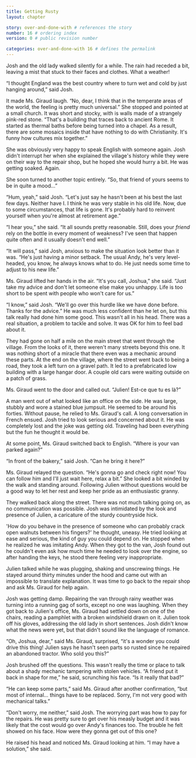 ```yaml
---
title: Getting Rusty
layout: chapter

story: over-and-done-with # references the story
number: 16 # ordering index
version: 0 # public revision number

categories: over-and-done-with 16 # defines the permalink
---
```



Josh and the old lady walked silently for a while. The rain had receded a bit, leaving a mist that stuck to their faces and clothes. What a weather!

“I thought England was the best country where to turn wet and cold by just hanging around,” said Josh.

It made Ms. Giraud laugh. “No, dear, I think that in the temperate areas of the world, the feeling is pretty much universal.” She stopped and pointed at a small church. It was short and stocky, with is walls made of a strangely pink-red stone. “That's a building that traces back to ancient Rome. It started as thermal baths before being turned into a chapel. As a result, there are some mosaics inside that have nothing to do with Christianity. It's funny how cultures mix together.”

She was obviously very happy to speak English with someone again. Josh didn't interrupt her when she explained the village's history while they were on their way to the repair shop, but he hoped she would hurry a bit. He was getting soaked. Again.

She soon turned to another topic entirely. “So, that friend of yours seems to be in quite a mood…”

“Hum, yeah,” said Josh. “Let's just say he hasn't been at his best the last few days. Neither have I. I think he was very stable in his old life. Now, due to some circumstances, that life is gone. It's probably hard to reinvent yourself when you're almost at retirement age.”

“I hear you,” she said. “It all sounds pretty reasonable. Still, does your *friend* rely on the bottle in every moment of weakness? I've seen that happen quite often and it usually doesn't end well.”

“It will pass,” said Josh, anxious to make the situation look better than it was. “He's just having a minor setback. The usual Andy, he's very level-headed, you know, he always knows what to do. He just needs some time to adjust to his new life.”

Ms. Giraud lifted her hands in the air. “It's you call, Joshua,” she said. “Just take my advice and don't let someone else make you unhappy. Life is too short to be spent with people who won't care for us.”

“I know,” said Josh. “We'll go over this hurdle like we have done before. Thanks for the advice.” He was much less confident than he let on, but this talk really had done him some good. This wasn't all in his head. There was a real situation, a problem to tackle and solve. It was OK for him to feel bad about it.

They had gone on half a mile on the main street that went through the village. From the looks of it, there weren't many streets beyond this one. It was nothing short of a miracle that there even was a mechanic around these parts. At the end on the village, where the street went back to being a road, they took a left turn on a gravel path. It led to a prefabricated low building with a large hangar door. A couple old cars were waiting outside on a patch of grass.

Ms. Giraud went to the door and called out. “Julien! Est-ce que tu es là?”

A man went out of what looked like an office on the side. He was large, stubbly and wore a stained blue jumpsuit. He seemed to be around his forties. Without pause, he relied to Ms. Giraud's call. A long conversation in French ensued. Josh tried to look serious and concerned about it. He was completely lost and the joke was getting old. Traveling had been everything but the fun he thought it would be.

At some point, Ms. Giraud switched back to English. “Where is your van parked again?”

“In front of the bakery,” said Josh. “Can he bring it here?”

Ms. Giraud relayed the question. “He's gonna go and check right now! You can follow him and I'll just wait here, relax a bit.” She looked a bit winded by the walk and standing around. Following Julien without questions would be a good way to let her rest and keep her pride as an enthusiastic granny.

They walked back along the street. There was not much talking going on, as no communication was possible. Josh was intimidated by the look and presence of Julien, a caricature of the sturdy countryside hick.

'How do you behave in the presence of someone who can probably crack open walnuts between his fingers?' he thought, uneasy. He tried looking at ease and serious, the kind of guy you could depend on. He stopped when he realized he was imitating Andy. When they got to the van, Josh found out he couldn't even ask how much time he needed to look over the engine, so after handing the keys, he stood there feeling very inappropriate.

Julien talked while he was plugging, shaking and unscrewing things. He stayed around thirty minutes under the hood and came out with an impossible to translate explanation. It was time to go back to the repair shop and ask Ms. Giraud for help again.

Josh was getting damp. Repairing the van through rainy weather was turning into a running gag of sorts, except no one was laughing. When they got back to Julien's office, Ms. Giraud had settled down on one of the chairs, reading a pamphlet with a broken windshield drawn on it. Julien took off his gloves, addressing the old lady in short sentences. Josh didn't know what the news were yet, but that didn't sound like the language of romance.

“Oh, Joshua, dear,” said Ms. Giraud, surprised, “it's a wonder you could drive this thing! Julien says he hasn't seen parts so rusted since he repaired an abandoned tractor. Who sold you this?”

Josh brushed off the questions. This wasn't really the time or place to talk about a shady mechanic tampering with stolen vehicles. “A friend put it back in shape for me,” he said, scrunching his face. “Is it really that bad?”

“He can keep some parts,” said Ms. Giraud after another confirmation, “but most of internal… things have to be replaced. Sorry, I'm not very good with mechanical talks.”

“Don't worry, me neither,” said Josh. The worrying part was how to pay for the repairs. He was pretty sure to get over his measly budget and it was likely that the cost would go over Andy's finances too. The trouble he felt showed on his face. How were they gonna get out of this one?

He raised his head and noticed Ms. Giraud looking at him. “I may have a solution,” she said.
